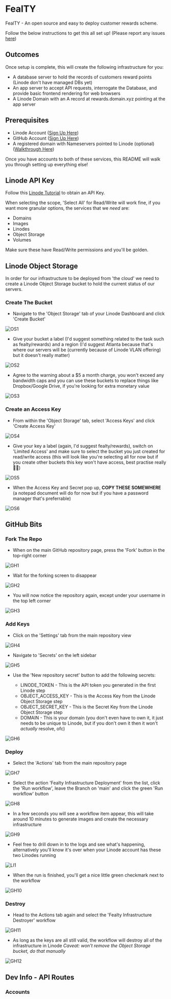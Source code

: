 # FealTY

FealTY - An open source and easy to deploy customer rewards scheme.

Follow the below instructions to get this all set up! (Please report any issues [here](https://github.com/dangeroustech/fealty/issues))

## Outcomes

Once setup is complete, this will create the following infrastructure for you:

- A database server to hold the records of customers reward points (Linode don't have managed DBs yet)
- An app server to accept API requests, interrogate the Database, and provide basic frontend rendering for web browsers
- A Linode Domain with an A record at rewards.domain.xyz pointing at the app server

## Prerequisites

- Linode Account ([Sign Up Here](https://login.linode.com/signup))
- GitHub Account ([Sign Up Here](https://github.com/join))
- A registered domain with Nameservers pointed to Linode (optional) ([Walkthrough Here](https://www.linode.com/docs/guides/dns-manager/))

Once you have accounts to both of these services, this README will walk you through setting up everything else!

## Linode API Key

Follow this [Linode Tutorial](https://www.linode.com/docs/guides/getting-started-with-the-linode-api/#get-an-access-token) to obtain an API Key.

When selecting the scope, 'Select All' for Read/Write will work fine, if you want more granular options, the services that we _need_ are:

- Domains
- Images
- Linodes
- Object Storage
- Volumes

Make sure these have Read/Write permissions and you'll be golden.

## Linode Object Storage

In order for our infrastructure to be deployed from 'the cloud' we need to create a Linode Object Storage bucket to hold the current status of our servers.

### Create The Bucket

- Navigate to the 'Object Storage' tab of your Linode Dashboard and click 'Create Bucket'

![OS1](docs/readme/OS1.png)

- Give your bucket a label (I'd suggest something related to the task such as fealty/rewards) and a region (I'd suggest Atlanta because that's where our servers will be (currently because of Linode VLAN offering) but it doesn't really matter)

![OS2](docs/readme/OS2.png)

- Agree to the warning about a $5 a month charge, you won't exceed any bandwidth caps and you can use these buckets to replace things like Dropbox/Google Drive, if you're looking for extra monetary value

![OS3](docs/readme/OS3.png)

### Create an Access Key

- From within the 'Object Storage' tab, select 'Access Keys' and click 'Create Access Key'

![OS4](docs/readme/OS4.png)

- Give your key a label (again, I'd suggest fealty/rewards), switch on 'Limited Access' and make sure to select the bucket you just created for read/write access (this will look like you're selecting all for now but if you create other buckets this key won't have access, best practise really 🤷‍♂️)

![OS5](docs/readme/OS5.png)

- When the Access Key and Secret pop up, __COPY THESE SOMEWHERE__ (a notepad document will do for now but if you have a password manager that's preferrable)

![OS6](docs/readme/OS6.png)

## GitHub Bits

### Fork The Repo

- When on the main GitHub repository page, press the 'Fork' button in the top-right corner

![GH1](docs/readme/GH1.png)

- Wait for the forking screen to disappear

![GH2](docs/readme/GH2.png)

- You will now notice the repository again, except under your username in the top left corner

![GH3](docs/readme/GH3.png)

### Add Keys

- Click on the 'Settings' tab from the main repository view

![GH4](docs/readme/GH4.png)

- Navigate to 'Secrets' on the left sidebar

![GH5](docs/readme/GH5.png)

- Use the 'New repository secret' button to add the following secrets:

  - LINODE_TOKEN - This is the API token you generated in the first Linode step
  - OBJECT_ACCESS_KEY - This is the Access Key from the Linode Object Storage step
  - OBJECT_SECRET_KEY - This is the Secret Key from the Linode Object Storage step
  - DOMAIN - This is your domain (you don't even have to own it, it just needs to be unique to Linode, but if you don't own it then it won't _actually_ resolve, ofc)

![GH6](docs/readme/GH6.png)

### Deploy

- Select the 'Actions' tab from the main repository page

![GH7](docs/readme/GH7.png)

- Select the action 'Fealty Infrastructure Deployment' from the list, click the 'Run workflow', leave the Branch on 'main' and click the green 'Run workflow' button

![GH8](docs/readme/GH8.png)

- In a few seconds you will see a workflow item appear, this will take around 10 minutes to generate images and create the necessary infrastructure

![GH9](docs/readme/GH8.png)

- Feel free to drill down in to the logs and see what's happening, alternatively you'll know it's over when your Linode account has these two Linodes running

![LI1](docs/readme/LI1.png)

- When the run is finished, you'll get a nice little green checkmark next to the workflow

![GH10](docs/readme/GH10.png)

### Destroy

- Head to the Actions tab again and select the 'Fealty Infrastructure Destroyer' workflow

![GH11](docs/readme/GH11.png)

- As long as the keys are all still valid, the workflow will destroy all of the infrastructure in Linode
_Caveat: won't remove the Object Storage bucket, do that manually_

![GH12](docs/readme/GH12.png)

## Dev Info - API Routes

### Accounts

